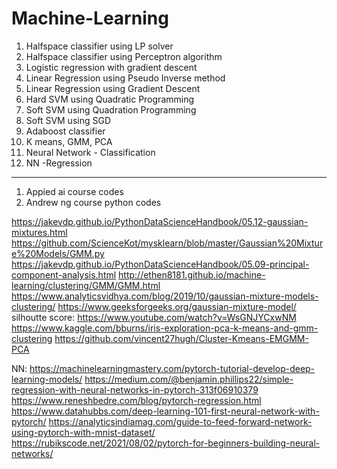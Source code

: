 # Machine-Learning

1. Halfspace classifier using LP solver
2. Halfspace classifier using Perceptron algorithm
3. Logistic regression with gradient descent
4. Linear Regression using Pseudo Inverse method
5. Linear Regression using Gradient Descent
6. Hard SVM using Quadratic Programming
7. Soft SVM using Quadration Programming
8. Soft SVM using SGD
9. Adaboost classifier
10. K means, GMM, PCA
11. Neural Network -  Classification
12. NN -Regression

********************************************************
1. Appied ai course codes
2. Andrew ng course python codes


https://jakevdp.github.io/PythonDataScienceHandbook/05.12-gaussian-mixtures.html
https://github.com/ScienceKot/mysklearn/blob/master/Gaussian%20Mixture%20Models/GMM.py
https://jakevdp.github.io/PythonDataScienceHandbook/05.09-principal-component-analysis.html
http://ethen8181.github.io/machine-learning/clustering/GMM/GMM.html
https://www.analyticsvidhya.com/blog/2019/10/gaussian-mixture-models-clustering/
https://www.geeksforgeeks.org/gaussian-mixture-model/
silhoutte score: https://www.youtube.com/watch?v=WsGNJYCxwNM
<br/>
https://www.kaggle.com/bburns/iris-exploration-pca-k-means-and-gmm-clustering
https://github.com/vincent27hugh/Cluster-Kmeans-EMGMM-PCA


NN:
https://machinelearningmastery.com/pytorch-tutorial-develop-deep-learning-models/
https://medium.com/@benjamin.phillips22/simple-regression-with-neural-networks-in-pytorch-313f06910379
https://www.reneshbedre.com/blog/pytorch-regression.html
https://www.datahubbs.com/deep-learning-101-first-neural-network-with-pytorch/
https://analyticsindiamag.com/guide-to-feed-forward-network-using-pytorch-with-mnist-dataset/
https://rubikscode.net/2021/08/02/pytorch-for-beginners-building-neural-networks/
